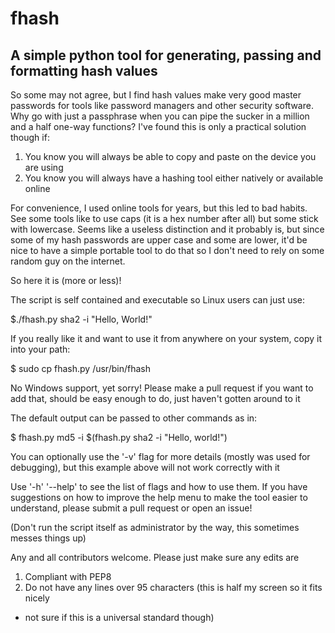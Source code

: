 # fhash

## A simple python tool for generating, passing and formatting hash values

So some may not agree, but I find hash values make very good master passwords for tools like 
password managers and other security software. Why go with just a passphrase when you can pipe
the sucker in a million and a half one-way functions? I've found this is only a practical
solution though if:
1) You know you will always be able to copy and paste on the device you are using
2) You know you will always have a hashing tool either natively or available online

For convenience, I used online tools for years, but this led to bad habits. See some tools like
to use caps (it is a hex number after all) but some stick with lowercase. Seems like a useless
distinction and it probably is, but since some of my hash passwords are upper case and some are
lower, it'd be nice to have a simple portable tool to do that so I don't need to rely on some
random guy on the internet.

So here it is (more or less)!

The script is self contained and executable so Linux users can just use:

$./fhash.py sha2 -i "Hello, World!"

If you really like it and want to use it from anywhere on your system, copy it into your path:

$ sudo cp fhash.py /usr/bin/fhash

No Windows support, yet sorry! Please make a pull request if you want to add that, should be
easy enough to do, just haven't gotten around to it

The default output can be passed to other commands as in:

$ fhash.py md5 -i $(fhash.py sha2 -i "Hello, world!")

You can optionally use the '-v' flag for more details (mostly was used for debugging), but this
example above will not work correctly with it

Use '-h' '--help' to see the list of flags and how to use them. If you have suggestions on how
to improve the help menu to make the tool easier to understand, please submit a pull request or
open an issue!

(Don't run the script itself as administrator by the way, this sometimes messes things up)


Any and all contributors welcome. Please just make sure any edits are
1) Compliant with PEP8
2) Do not have any lines over 95 characters (this is half my screen so it fits nicely
 - not sure if this is a universal standard though)
